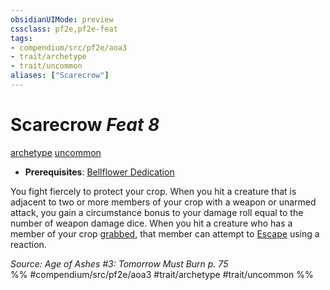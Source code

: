 ```yaml
---
obsidianUIMode: preview
cssclass: pf2e,pf2e-feat
tags:
- compendium/src/pf2e/aoa3
- trait/archetype
- trait/uncommon
aliases: ["Scarecrow"]
---
```

# Scarecrow  *Feat 8*  
[archetype](../../rules/traits/archetype.md)  [uncommon](../../rules/traits/uncommon.md)  

- **Prerequisites**: [Bellflower Dedication](bellflower-dedication-aoa3.md)

You fight fiercely to protect your crop. When you hit a creature that is adjacent to two or more members of your crop with a weapon or unarmed attack, you gain a circumstance bonus to your damage roll equal to the number of weapon damage dice. When you hit a creature who has a member of your crop [grabbed](../../rules/conditions.md#Grabbed), that member can attempt to [Escape](../../rules/actions/escape.md) using a reaction.

*Source: Age of Ashes #3: Tomorrow Must Burn p. 75*  
%% #compendium/src/pf2e/aoa3 #trait/archetype #trait/uncommon %%